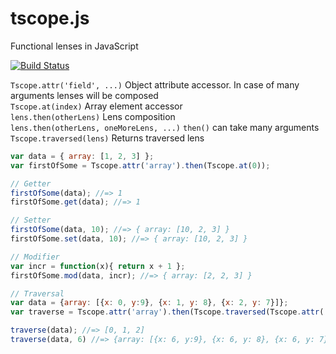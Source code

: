 tscope.js
=========

Functional lenses in JavaScript

[![Build Status](https://travis-ci.org/nLight/tscope.js.svg?branch=master)](https://travis-ci.org/nLight/tscope.js)

`Tscope.attr('field', ...)` Object attribute accessor. In case of many arguments lenses will be composed   
`Tscope.at(index)` Array element accessor   
`lens.then(otherLens)` Lens composition   
`lens.then(otherLens, oneMoreLens, ...)` `then()` can take many arguments   
`Tscope.traversed(lens)` Returns traversed lens


```javascript
var data = { array: [1, 2, 3] };
var firstOfSome = Tscope.attr('array').then(Tscope.at(0));

// Getter
firstOfSome(data); //=> 1
firstOfSome.get(data); //=> 1

// Setter
firstOfSome(data, 10); //=> { array: [10, 2, 3] }
firstOfSome.set(data, 10); //=> { array: [10, 2, 3] }

// Modifier
var incr = function(x){ return x + 1 };
firstOfSome.mod(data, incr); //=> { array: [2, 2, 3] }

// Traversal
var data = {array: [{x: 0, y:9}, {x: 1, y: 8}, {x: 2, y: 7}]};
var traverse = Tscope.attr('array').then(Tscope.traversed(Tscope.attr('x')));

traverse(data); //=> [0, 1, 2]
traverse(data, 6) //=> {array: [{x: 6, y:9}, {x: 6, y: 8}, {x: 6, y: 7}]}
```
